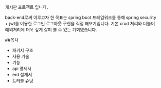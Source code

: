 게시판 프로젝트 입니다.

back-end로써 이루고자 한 목표는
spring boot 프레임워크를 통해 spring security + jwt를 이용한 로그인 로그아웃 구현을 직접 해보기입니다.
기본 crud 처리와 더불어 예외처리에 더욱 깊게 살펴 볼 수 있는 기회였습니다.


##목차
- 패키지 구조
- 사용 기술
- 기능
- api 명세서
- erd 설계서
- 트러블 슈팅

